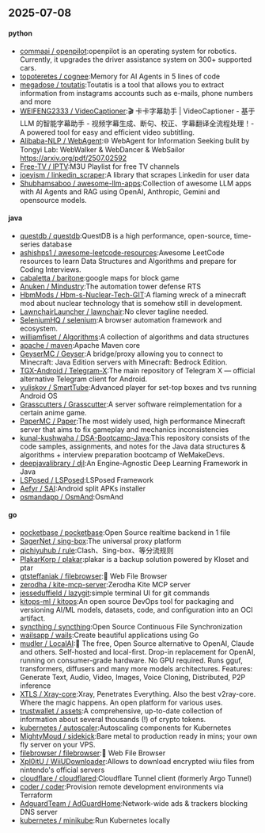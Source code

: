 ## 2025-07-08

#### python
* [commaai / openpilot](https://github.com/commaai/openpilot):openpilot is an operating system for robotics. Currently, it upgrades the driver assistance system on 300+ supported cars.
* [topoteretes / cognee](https://github.com/topoteretes/cognee):Memory for AI Agents in 5 lines of code
* [megadose / toutatis](https://github.com/megadose/toutatis):Toutatis is a tool that allows you to extract information from instagrams accounts such as e-mails, phone numbers and more
* [WEIFENG2333 / VideoCaptioner](https://github.com/WEIFENG2333/VideoCaptioner):🎬 卡卡字幕助手 | VideoCaptioner - 基于 LLM 的智能字幕助手 - 视频字幕生成、断句、校正、字幕翻译全流程处理！- A powered tool for easy and efficient video subtitling.
* [Alibaba-NLP / WebAgent](https://github.com/Alibaba-NLP/WebAgent):🌐 WebAgent for Information Seeking bulit by Tongyi Lab: WebWalker & WebDancer & WebSailor https://arxiv.org/pdf/2507.02592
* [Free-TV / IPTV](https://github.com/Free-TV/IPTV):M3U Playlist for free TV channels
* [joeyism / linkedin_scraper](https://github.com/joeyism/linkedin_scraper):A library that scrapes Linkedin for user data
* [Shubhamsaboo / awesome-llm-apps](https://github.com/Shubhamsaboo/awesome-llm-apps):Collection of awesome LLM apps with AI Agents and RAG using OpenAI, Anthropic, Gemini and opensource models.

#### java
* [questdb / questdb](https://github.com/questdb/questdb):QuestDB is a high performance, open-source, time-series database
* [ashishps1 / awesome-leetcode-resources](https://github.com/ashishps1/awesome-leetcode-resources):Awesome LeetCode resources to learn Data Structures and Algorithms and prepare for Coding Interviews.
* [cabaletta / baritone](https://github.com/cabaletta/baritone):google maps for block game
* [Anuken / Mindustry](https://github.com/Anuken/Mindustry):The automation tower defense RTS
* [HbmMods / Hbm-s-Nuclear-Tech-GIT](https://github.com/HbmMods/Hbm-s-Nuclear-Tech-GIT):A flaming wreck of a minecraft mod about nuclear technology that is somehow still in development.
* [LawnchairLauncher / lawnchair](https://github.com/LawnchairLauncher/lawnchair):No clever tagline needed.
* [SeleniumHQ / selenium](https://github.com/SeleniumHQ/selenium):A browser automation framework and ecosystem.
* [williamfiset / Algorithms](https://github.com/williamfiset/Algorithms):A collection of algorithms and data structures
* [apache / maven](https://github.com/apache/maven):Apache Maven core
* [GeyserMC / Geyser](https://github.com/GeyserMC/Geyser):A bridge/proxy allowing you to connect to Minecraft: Java Edition servers with Minecraft: Bedrock Edition.
* [TGX-Android / Telegram-X](https://github.com/TGX-Android/Telegram-X):The main repository of Telegram X — official alternative Telegram client for Android.
* [yuliskov / SmartTube](https://github.com/yuliskov/SmartTube):Advanced player for set-top boxes and tvs running Android OS
* [Grasscutters / Grasscutter](https://github.com/Grasscutters/Grasscutter):A server software reimplementation for a certain anime game.
* [PaperMC / Paper](https://github.com/PaperMC/Paper):The most widely used, high performance Minecraft server that aims to fix gameplay and mechanics inconsistencies
* [kunal-kushwaha / DSA-Bootcamp-Java](https://github.com/kunal-kushwaha/DSA-Bootcamp-Java):This repository consists of the code samples, assignments, and notes for the Java data structures & algorithms + interview preparation bootcamp of WeMakeDevs.
* [deepjavalibrary / djl](https://github.com/deepjavalibrary/djl):An Engine-Agnostic Deep Learning Framework in Java
* [LSPosed / LSPosed](https://github.com/LSPosed/LSPosed):LSPosed Framework
* [Aefyr / SAI](https://github.com/Aefyr/SAI):Android split APKs installer
* [osmandapp / OsmAnd](https://github.com/osmandapp/OsmAnd):OsmAnd

#### go
* [pocketbase / pocketbase](https://github.com/pocketbase/pocketbase):Open Source realtime backend in 1 file
* [SagerNet / sing-box](https://github.com/SagerNet/sing-box):The universal proxy platform
* [qichiyuhub / rule](https://github.com/qichiyuhub/rule):Clash、Sing-box、等分流规则
* [PlakarKorp / plakar](https://github.com/PlakarKorp/plakar):plakar is a backup solution powered by Kloset and ptar
* [gtsteffaniak / filebrowser](https://github.com/gtsteffaniak/filebrowser):📂 Web File Browser
* [zerodha / kite-mcp-server](https://github.com/zerodha/kite-mcp-server):Zerodha Kite MCP server
* [jesseduffield / lazygit](https://github.com/jesseduffield/lazygit):simple terminal UI for git commands
* [kitops-ml / kitops](https://github.com/kitops-ml/kitops):An open source DevOps tool for packaging and versioning AI/ML models, datasets, code, and configuration into an OCI artifact.
* [syncthing / syncthing](https://github.com/syncthing/syncthing):Open Source Continuous File Synchronization
* [wailsapp / wails](https://github.com/wailsapp/wails):Create beautiful applications using Go
* [mudler / LocalAI](https://github.com/mudler/LocalAI):🤖 The free, Open Source alternative to OpenAI, Claude and others. Self-hosted and local-first. Drop-in replacement for OpenAI, running on consumer-grade hardware. No GPU required. Runs gguf, transformers, diffusers and many more models architectures. Features: Generate Text, Audio, Video, Images, Voice Cloning, Distributed, P2P inference
* [XTLS / Xray-core](https://github.com/XTLS/Xray-core):Xray, Penetrates Everything. Also the best v2ray-core. Where the magic happens. An open platform for various uses.
* [trustwallet / assets](https://github.com/trustwallet/assets):A comprehensive, up-to-date collection of information about several thousands (!) of crypto tokens.
* [kubernetes / autoscaler](https://github.com/kubernetes/autoscaler):Autoscaling components for Kubernetes
* [MightyMoud / sidekick](https://github.com/MightyMoud/sidekick):Bare metal to production ready in mins; your own fly server on your VPS.
* [filebrowser / filebrowser](https://github.com/filebrowser/filebrowser):📂 Web File Browser
* [Xpl0itU / WiiUDownloader](https://github.com/Xpl0itU/WiiUDownloader):Allows to download encrypted wiiu files from nintendo's official servers
* [cloudflare / cloudflared](https://github.com/cloudflare/cloudflared):Cloudflare Tunnel client (formerly Argo Tunnel)
* [coder / coder](https://github.com/coder/coder):Provision remote development environments via Terraform
* [AdguardTeam / AdGuardHome](https://github.com/AdguardTeam/AdGuardHome):Network-wide ads & trackers blocking DNS server
* [kubernetes / minikube](https://github.com/kubernetes/minikube):Run Kubernetes locally
